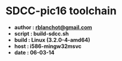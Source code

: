 <b>SDCC-pic16 toolchain<b>
===========
  * author  : rblanchot@gmail.com
  * script  : build-sdcc.sh
  * build   : Linux (3.2.0-4-amd64)
  * host    : i586-mingw32msvc
  * date    : 06-03-14
